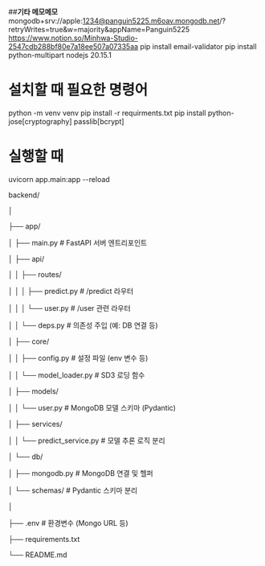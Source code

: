 ##**기타 메모메모**
mongodb+srv://apple:1234@panguin5225.m6oav.mongodb.net/?retryWrites=true&w=majority&appName=Panguin5225
https://www.notion.so/Minhwa-Studio-2547cdb288bf80e7a18ee507a07335aa
pip install email-validator
pip install python-multipart
nodejs 20.15.1

# 설치할 때 필요한 명령어
python -m venv venv
pip install -r requirments.txt
pip install python-jose[cryptography] passlib[bcrypt]

# 실행할 때
uvicorn app.main:app --reload

backend/

│

├── app/

│ ├── main.py # FastAPI 서버 엔트리포인트

│ ├── api/

│ │ ├── routes/

│ │ │ ├── predict.py # /predict 라우터

│ │ │ └── user.py # /user 관련 라우터

│ │ └── deps.py # 의존성 주입 (예: DB 연결 등)

│ ├── core/

│ │ ├── config.py # 설정 파일 (env 변수 등)

│ │ └── model_loader.py # SD3 로딩 함수

│ ├── models/

│ │ └── user.py # MongoDB 모델 스키마 (Pydantic)

│ ├── services/

│ │ └── predict_service.py # 모델 추론 로직 분리

│ └── db/

│ ├── mongodb.py # MongoDB 연결 및 헬퍼

│ └── schemas/ # Pydantic 스키마 분리

│

├── .env # 환경변수 (Mongo URL 등)

├── requirements.txt

└── README.md

